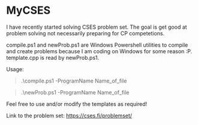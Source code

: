 # MyCSES
I have recently started solving CSES problem set. The goal is get good at problem solving not necessarily preparing for CP competetions.  

compile.ps1 and newProb.ps1 are Windows Powershell utilities to compile and create problems because I am coding on Windows for some reason :P.
template.cpp is read by newProb.ps1.

Usage:

 > .\compile.ps1 -ProgramName Name_of_file
 
 > .\newProb.ps1 -ProgramName Name_of_file

Feel free to use and/or modify the templates as required!

Link to the problem set: https://cses.fi/problemset/
